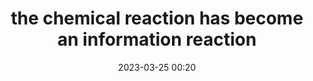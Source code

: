 ---
title: "the chemical reaction has become an information reaction"
date: 2023-03-25 00:20
type: fragment
tags:
  - fragment
  - chemistry
---